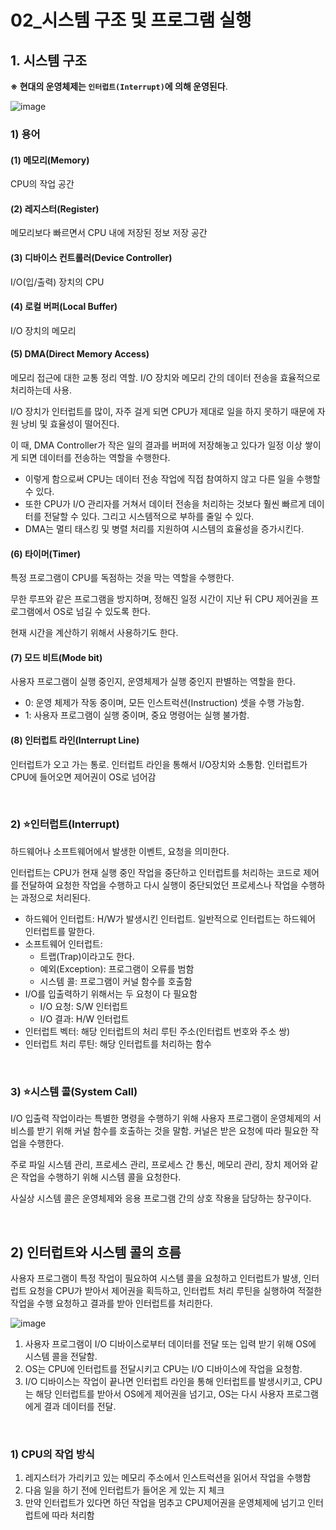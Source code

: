 # 02_시스템 구조 및 프로그램 실행

## 1. 시스템 구조

**※ 현대의 운영체제는 `인터럽트(Interrupt)`에 의해 운영된다**.

![image](https://user-images.githubusercontent.com/93081720/162219297-7b900f68-ea0f-4a9a-8dfa-93cd842e0fa0.png)

### 1) 용어

#### (1) 메모리(Memory)

CPU의 작업 공간

#### (2) 레지스터(Register)

메모리보다 빠르면서 CPU 내에 저장된 정보 저장 공간

#### (3) 디바이스 컨트롤러(Device Controller)

I/O(입/출력) 장치의 CPU

#### (4) 로컬 버퍼(Local Buffer)

I/O 장치의 메모리

#### (5) DMA(Direct Memory Access)

메모리 접근에 대한 교통 정리 역할. I/O 장치와 메모리 간의 데이터 전송을 효율적으로 처리하는데 사용.

I/O 장치가 인터럽트를 많이, 자주 걸게 되면 CPU가 제대로 일을 하지 못하기 때문에 자원 낭비 및 효율성이 떨어진다.

이 때, DMA Controller가 작은 일의 결과를 버퍼에 저장해놓고 있다가 일정 이상 쌓이게 되면 데이터를 전송하는 역할을 수행한다.

- 이렇게 함으로써 CPU는 데이터 전송 작업에 직접 참여하지 않고 다른 일을 수행할 수 있다.
- 또한 CPU가 I/O 관리자를 거쳐서 데이터 전송을 처리하는 것보다 훨씬 빠르게 데이터를 전달할 수 있다. 그리고 시스템적으로 부하를 줄일 수 있다.
- DMA는 멀티 태스킹 및 병렬 처리를 지원하여 시스템의 효율성을 증가시킨다.

#### (6) 타이머(Timer)

특정 프로그램이 CPU를 독점하는 것을 막는 역할을 수행한다.

무한 루프와 같은 프로그램을 방지하며, 정해진 일정 시간이 지난 뒤 CPU 제어권을 프로그램에서 OS로 넘길 수 있도록 한다.

현재 시간을 계산하기 위해서 사용하기도 한다.

#### (7) 모드 비트(Mode bit)

사용자 프로그램이 실행 중인지, 운영체제가 실행 중인지 판별하는 역할을 한다.

- 0: 운영 체제가 작동 중이며, 모든 인스트럭션(Instruction) 셋을 수행 가능함.
- 1: 사용자 프로그램이 실행 중이며, 중요 명령어는 실행 불가함.

#### (8) 인터럽트 라인(Interrupt Line)

인터럽트가 오고 가는 통로. 인터럽트 라인을 통해서 I/O장치와 소통함. 인터럽트가 CPU에 들어오면 제어권이 OS로 넘어감

<br>

### 2) ⭐인터럽트(Interrupt)

하드웨어나 소프트웨어에서 발생한 이벤트, 요청을 의미한다.

인터럽트는 CPU가 현재 실행 중인 작업을 중단하고 인터럽트를 처리하는 코드로 제어를 전달하여 요청한 작업을 수행하고 다시 실행이 중단되었던 프로세스나 작업을 수행하는 과정으로 처리된다.

- 하드웨어 인터럽트: H/W가 발생시킨 인터럽트. 일반적으로 인터럽트는 하드웨어 인터럽트를 말한다.
- 소프트웨어 인터럽트:
  - 트랩(Trap)이라고도 한다.
  - 예외(Exception): 프로그램이 오류를 범함
  - 시스템 콜: 프로그램이 커널 함수를 호출함
- I/O를 입출력하기 위해서는 두 요청이 다 필요함
  - I/O 요청: S/W 인터럽트
  - I/O 결과: H/W 인터럽트
- 인터럽트 벡터: 해당 인터럽트의 처리 루틴 주소(인터럽트 번호와 주소 쌍)
- 인터럽트 처리 루틴: 해당 인터럽트를 처리하는 함수

<br>

### 3) ⭐시스템 콜(System Call)

 I/O 입출력 작업이라는 특별한 명령을 수행하기 위해 사용자 프로그램이 운영체제의 서비스를 받기 위해 커널 함수를 호출하는 것을 말함. 커널은 받은 요청에 따라 필요한 작업을 수행한다.

주로 파일 시스템 관리, 프로세스 관리, 프로세스 간 통신, 메모리 관리, 장치 제어와 같은 작업을 수행하기 위해 시스템 콜을 요청한다.

사실상 시스템 콜은 운영체제와 응용 프로그램 간의 상호 작용을 담당하는 창구이다.

<br>

## 2) 인터럽트와 시스템 콜의 흐름

사용자 프로그램이 특정 작업이 필요하여 시스템 콜을 요청하고 인터럽트가 발생, 인터럽트 요청을 CPU가 받아서 제어권을 획득하고, 인터럽트 처리 루틴을 실행하여 적절한 작업을 수행 요청하고 결과를 받아 인터럽트를 처리한다.

![image](https://github.com/siwon-park/Problem_Solving/assets/93081720/f365ac3f-5fe9-4e25-b389-dc1b3ddb7aae)

1. 사용자 프로그램이 I/O 디바이스로부터 데이터를 전달 또는 입력 받기 위해 OS에 시스템 콜을 전달함.
2. OS는 CPU에 인터럽트를 전달시키고 CPU는 I/O 디바이스에 작업을 요청함.
3. I/O 디바이스는 작업이 끝나면 인터럽트 라인을 통해 인터럽트를 발생시키고, CPU는 해당 인터럽트를 받아서 OS에게 제어권을 넘기고, OS는 다시 사용자 프로그램에게 결과 데이터를 전달.

<br>

### 1) CPU의 작업 방식

1. 레지스터가 가리키고 있는 메모리 주소에서 인스트럭션을 읽어서 작업을 수행함
2. 다음 일을 하기 전에 인터럽트가 들어온 게 있는 지 체크
3. 만약 인터럽트가 있다면 하던 작업을 멈추고 CPU제어권을 운영체제에 넘기고 인터럽트에 따라 처리함



